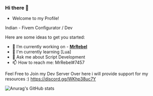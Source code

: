 ### Hi there 👋

- Welcome to my Profile!

Indian - Fivem Configurator / Dev

Here are some ideas to get you started:

- 🔭 I’m currently working on - <a href="https://github.com/MrRebel568">**MrRebel**</a>
- 🙂 I'm currently learning [Lua]
- 💬 Ask me about Script Development
- 📫 How to reach me: MrRebel#7457

Feel Free to Join my Dev Server Over here i will provide support for my resources :)  https://discord.gg/WKhp38uc7Y

![Anurag's GitHub stats](https://github-readme-stats.vercel.app/api?username=MrRebel&show_icons=true&theme=tokyonight)
